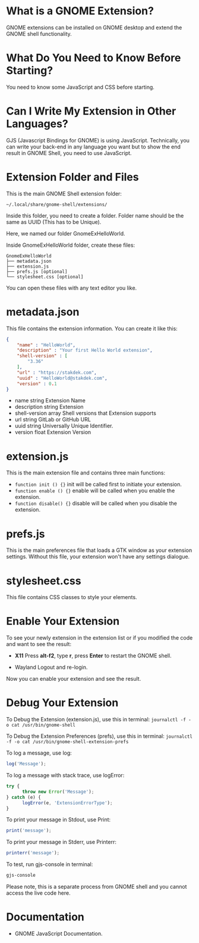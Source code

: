 # What is a GNOME Extension?

GNOME extensions can be installed on GNOME desktop and extend the GNOME shell functionality.

# What Do You Need to Know Before Starting?

You need to know some JavaScript and CSS before starting.

# Can I Write My Extension in Other Languages?

GJS (Javascript Bindings for GNOME) is using JavaScript. Technically, you can write your back-end in any language you want but to show the end result in GNOME Shell, you need to use JavaScript.


# Extension Folder and Files

This is the main GNOME Shell extension folder:

`~/.local/share/gnome-shell/extensions/`

Inside this folder, you need to create a folder. Folder name should be the same as UUID (This has to be Unique).

Here, we named our folder GnomeExHelloWorld.

Inside GnomeExHelloWorld folder, create these files:
```
GnomeExHelloWorld
├── metadata.json
├── extension.js
├── prefs.js [optional]
└── stylesheet.css [optional]
```
You can open these files with any text editor you like.


# metadata.json

This file contains the extension information. You can create it like this:

```json
{
    "name" : "HelloWorld",
    "description" : "Your first Hello World extension",
    "shell-version" : [
        "3.36"
    ],
    "url" : "https://stakdek.com",
    "uuid" : "HelloWorld@stakdek.com",
    "version" : 0.1
}
```

* name string Extension Name
* description string Extension
* shell-version array Shell versions that Extension supports
* url string GitLab or GitHub URL
* uuid string Universally Unique Identifier.
* version float Extension Version

# extension.js

This is the main extension file and contains three main functions:

* `function init () {}` init will be called first to initiate your extension.
* `function enable () {}` enable will be called when you enable the extension.
* `function disable() {}` disable will be called when you disable the extension.


# prefs.js

This is the main preferences file that loads a GTK window as your extension settings. Without this file, your extension won't have any settings dialogue.

# stylesheet.css

This file contains CSS classes to style your elements.


# Enable Your Extension

To see your newly extension in the extension list or if you modified the code and want to see the result:

* **X11** Press **alt-f2**, type **r**, press **Enter** to restart the GNOME shell.

* Wayland Logout and re-login.

Now you can enable your extension and see the result.

# Debug Your Extension

To Debug the Extension (extension.js), use this in terminal:
`journalctl -f -o cat /usr/bin/gnome-shell`

To Debug the Extension Preferences (prefs), use this in terminal:
`journalctl -f -o cat /usr/bin/gnome-shell-extension-prefs`

To log a message, use log:
```javascript
log('Message');
```
To log a message with stack trace, use logError:
```javascript
try {
      throw new Error('Message');
} catch (e) {
      logError(e, 'ExtensionErrorType');
}
```
To print your message in Stdout, use Print:
```javascript
print('message');
```

To print your message in Stderr, use Printerr:
```javascript
printerr('message');
```

To test, run gjs-console in terminal:
```bash
gjs-console
```
Please note, this is a separate process from GNOME shell and you cannot access the live code here.

# Documentation

* GNOME JavaScript Documentation.
